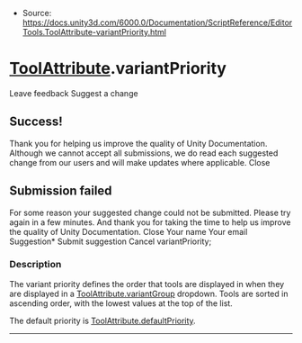 * Source: https://docs.unity3d.com/6000.0/Documentation/ScriptReference/EditorTools.ToolAttribute-variantPriority.html

#  [ToolAttribute](https://docs.unity3d.com/6000.0/Documentation/ScriptReference/EditorTools.ToolAttribute.html).variantPriority
Leave feedback
Suggest a change
## Success!
Thank you for helping us improve the quality of Unity Documentation. Although we cannot accept all submissions, we do read each suggested change from our users and will make updates where applicable.
Close
## Submission failed
For some reason your suggested change could not be submitted. Please <a>try again</a> in a few minutes. And thank you for taking the time to help us improve the quality of Unity Documentation.
Close
Your name Your email Suggestion* Submit suggestion
Cancel
variantPriority; 
### Description
The variant priority defines the order that tools are displayed in when they are displayed in a [ToolAttribute.variantGroup](https://docs.unity3d.com/6000.0/Documentation/ScriptReference/EditorTools.ToolAttribute-variantGroup.html) dropdown.
Tools are sorted in ascending order, with the lowest values at the top of the list.  
  
The default priority is [ToolAttribute.defaultPriority](https://docs.unity3d.com/6000.0/Documentation/ScriptReference/EditorTools.ToolAttribute-defaultPriority.html).
* * *
